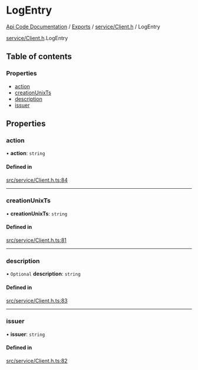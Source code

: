# LogEntry
 
[Api Code Documentation](../README.md) / [Exports](../modules.md) / [service/Client.h](../modules/service_Client_h.md) / LogEntry

[service/Client.h](../modules/service_Client_h.md).LogEntry

## Table of contents

### Properties

- [action](service_Client_h.LogEntry.md#action)
- [creationUnixTs](service_Client_h.LogEntry.md#creationunixts)
- [description](service_Client_h.LogEntry.md#description)
- [issuer](service_Client_h.LogEntry.md#issuer)

## Properties

### action

• **action**: `string`

#### Defined in

[src/service/Client.h.ts:84](https://github.com/openkfw/TruBudget/blob/0804644/api/src/service/Client.h.ts#L84)

___

### creationUnixTs

• **creationUnixTs**: `string`

#### Defined in

[src/service/Client.h.ts:81](https://github.com/openkfw/TruBudget/blob/0804644/api/src/service/Client.h.ts#L81)

___

### description

• `Optional` **description**: `string`

#### Defined in

[src/service/Client.h.ts:83](https://github.com/openkfw/TruBudget/blob/0804644/api/src/service/Client.h.ts#L83)

___

### issuer

• **issuer**: `string`

#### Defined in

[src/service/Client.h.ts:82](https://github.com/openkfw/TruBudget/blob/0804644/api/src/service/Client.h.ts#L82)
